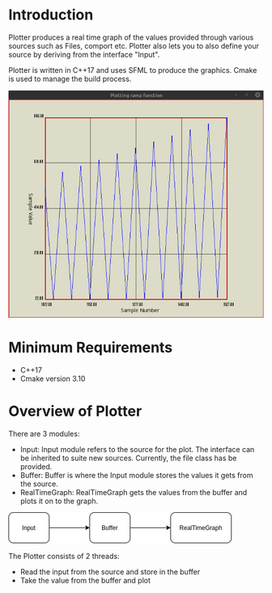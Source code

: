 # Introduction
Plotter produces a real time graph of the values provided through various sources such as Files, comport etc. Plotter also lets you to also define your source by deriving from the interface "Input".

Plotter is written in C++17 and uses SFML to produce the graphics. Cmake is used to manage the build process.

![Screenshot](github_screenshot.png)

# Minimum Requirements

* C++17
* Cmake version 3.10

# Overview of Plotter

There are 3 modules:
* Input: Input module refers to the source for the plot. The interface can be inherited to suite new sources. Currently, the file class has be provided.
* Buffer: Buffer is where the Input module stores the values it gets from the source.
* RealTimeGraph: RealTimeGraph gets the values from the buffer and plots it on to the graph.

![Overview](/Diagrams/Overview.png)

The Plotter consists of 2 threads:

* Read the input from the source and store in the buffer
* Take the value from the buffer and plot

